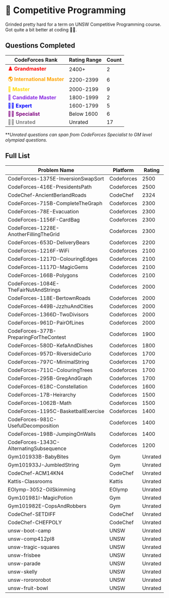 # 🧠 Competitive Programming
Grinded pretty hard for a term on UNSW Competitive Programming course. Got quite a bit better at coding 🚀🚀.

## Questions Completed
| **CodeForces Rank**               | **Rating Range** | **Count** |
|------------------------|-----------------|-----------|
| <span style="color:red;">**♟️ Grandmaster**</span>       | 2400+           | 2 |
| <span style="color:orange;">**🌎 International Master**</span> | 2200-2399       | 6 |
| <span style="color:gold;">**👑 Master**</span>           | 2000-2199       | 9 |
| <span style="color:blueviolet;">**🤴 Candidate Master**</span> | 1800-1999       | 2 |
| <span style="color:blue;">**🧑‍🔬 Expert**</span>           | 1600-1799       | 5 |
| <span style="color:purple;">**🧑‍🏫 Specialist**</span>       | Below 1600      | 6 |
| <span style="color:gray;">**👩‍🦲 Unrated**</span>       | Unrated      | 17 |

**_Unrated questions can span from CodeForces Specialist to GM level olympiad questions._
## Full List
| **Problem Name**                                | **Platform**  | **Rating**  |
|------------------------------------------------|--------------|------------|
| CodeForces-1375E-InversionSwapSort            | Codeforces   | 2500       |
| CodeForces-416E-PresidentsPath                | Codeforces   | 2500       |
| CodeChef-AncientBerlandRoads                  | CodeChef     | 2324       |
| CodeForces-715B-CompleteTheGraph              | Codeforces   | 2300       |
| CodeForces-78E-Evacuation                     | Codeforces   | 2300       |
| CodeForces-1156F-CardBag                      | Codeforces   | 2300       |
| CodeForces-1228E-AnotherFillingTheGrid        | Codeforces   | 2300       |
| CodeForces-653D-DeliveryBears                 | Codeforces   | 2200       |
| CodeForces-1216F-WiFi                         | Codeforces   | 2100       |
| CodeForces-1217D-ColouringEdges               | Codeforces   | 2100       |
| CodeForces-1117D-MagicGems                    | Codeforces   | 2100       |
| CodeForces-166B-Polygons                      | Codeforces   | 2100       |
| CodeForces-1084E-TheFairNutAndStrings         | Codeforces   | 2000       |
| CodeForces-118E-BertownRoads                  | Codeforces   | 2000       |
| CodeForces-449B-JzzhuAndCities                | Codeforces   | 2000       |
| CodeForces-1366D-TwoDivisors                  | Codeforces   | 2000       |
| CodeForces-961D-PairOfLines                   | Codeforces   | 2000       |
| CodeForces-377B-PreparingForTheContest        | Codeforces   | 1900       |
| CodeForces-580D-KefaAndDishes                 | Codeforces   | 1800       |
| CodeForces-957D-RiversideCurio                | Codeforces   | 1700       |
| CodeForces-797C-MinimalString                 | Codeforces   | 1700       |
| CodeForces-711C-ColouringTrees                | Codeforces   | 1700       |
| CodeForces-295B-GregAndGraph                  | Codeforces   | 1700       |
| CodeForces-618C-Constellation                 | Codeforces   | 1600       |
| CodeForces-17B-Heirarchy                      | Codeforces   | 1500       |
| CodeForces-1062B-Math                         | Codeforces   | 1500       |
| CodeForces-1195C-BasketballExercise           | Codeforces   | 1400       |
| CodeForces-981C-UsefulDecomposition           | Codeforces   | 1400       |
| CodeForces-198B-JumpingOnWalls                | Codeforces   | 1400       |
| CodeForces-1343C-AlternatingSubsequence       | Codeforces   | 1200       |
| Gym101933B-BabyBites                          | Gym          | Unrated    |
| Gym101933J-JumbledString                      | Gym          | Unrated    |
| CodeChef-ACM14KN4                             | CodeChef     | Unrated    |
| Kattis-Classrooms                             | Kattis       | Unrated    |
| EOlymp-3052-OilSkimming                       | EOlymp       | Unrated    |
| Gym101981I-MagicPotion                        | Gym          | Unrated    |
| Gym101982E-CopsAndRobbers                     | Gym          | Unrated    |
| CodeChef-SETDIFF                              | CodeChef     | Unrated    |
| CodeChef-CHEFPOLY                             | CodeChef     | Unrated    |
| unsw-boot-camp                                | UNSW         | Unrated    |
| unsw-comp412pl8                               | UNSW         | Unrated    |
| unsw-tragic-squares                           | UNSW         | Unrated    |
| unsw-frisbee                                  | UNSW         | Unrated    |
| unsw-parade                                   | UNSW         | Unrated    |
| unsw-skelly                                   | UNSW         | Unrated    |
| unsw-rorororobot                              | UNSW         | Unrated    |
| unsw-fruit-bowl                               | UNSW         | Unrated    |
